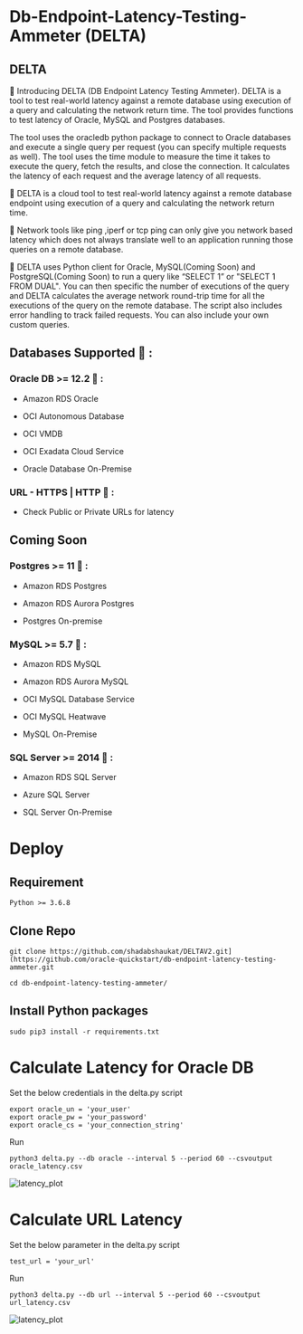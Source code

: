# Db-Endpoint-Latency-Testing-Ammeter (DELTA)

## DELTA 

📌 Introducing DELTA (DB Endpoint Latency Testing Ammeter). DELTA is a tool to test real-world latency against a remote database using execution of a query and calculating the network return time. The tool provides functions to test latency of Oracle, MySQL and Postgres databases.

The tool uses the oracledb python package to connect to Oracle databases and execute a single query per request (you can specify multiple requests as well). The tool uses the time module to measure the time it takes to execute the query, fetch the results, and close the connection. It calculates the latency of each request and the average latency of all requests.


🔧 DELTA is a cloud tool to test real-world latency against a remote database endpoint using execution of a query and calculating the network return time. 


🔧 Network tools like ping ,iperf or tcp ping can only give you network based latency which does not always translate well to an application running those queries on a remote database. 


🐍 DELTA uses Python client for Oracle, MySQL(Coming Soon) and PostgreSQL(Coming Soon) to run a query like “SELECT 1” or "SELECT 1 FROM DUAL". You can then specific the number of executions of the query and DELTA calculates the average network round-trip time for all the executions of the query on the remote database. The script also includes error handling to track failed requests. You can also include your own custom queries. 



 ## Databases Supported 🔌 :

 
 ### Oracle DB >= 12.2 📌  : 

- Amazon RDS Oracle

- OCI Autonomous Database

- OCI VMDB

- OCI Exadata Cloud Service

- Oracle Database On-Premise

### URL - HTTPS | HTTP 📌 :

- Check Public or Private URLs for latency

## Coming Soon

### Postgres >= 11 📌 :

- Amazon RDS Postgres

- Amazon RDS Aurora Postgres

- Postgres On-premise 


### MySQL >= 5.7 📌  : 

- Amazon RDS MySQL

- Amazon RDS Aurora MySQL

- OCI MySQL Database Service

- OCI MySQL Heatwave

- MySQL On-Premise


### SQL Server >= 2014 📌 : 

- Amazon RDS SQL Server

- Azure SQL Server

- SQL Server On-Premise



# Deploy

## Requirement

```
Python >= 3.6.8
```

## Clone Repo

```
git clone https://github.com/shadabshaukat/DELTAV2.git](https://github.com/oracle-quickstart/db-endpoint-latency-testing-ammeter.git

cd db-endpoint-latency-testing-ammeter/
```

## Install Python packages
```
sudo pip3 install -r requirements.txt
```

# Calculate Latency for Oracle DB

Set the below credentials in the delta.py script
```
export oracle_un = 'your_user'
export oracle_pw = 'your_password'
export oracle_cs = 'your_connection_string'
```
Run
```
python3 delta.py --db oracle --interval 5 --period 60 --csvoutput oracle_latency.csv
```

![latency_plot](https://user-images.githubusercontent.com/39692236/227111334-baabf052-f386-4d61-b5ee-eb1be289007c.png)


# Calculate URL Latency 

Set the below parameter in the delta.py script
```
test_url = 'your_url'
```
Run
```
python3 delta.py --db url --interval 5 --period 60 --csvoutput url_latency.csv
```

![latency_plot](https://user-images.githubusercontent.com/39692236/227111833-86b9666b-55f3-4b71-a190-25a932eca487.png)
